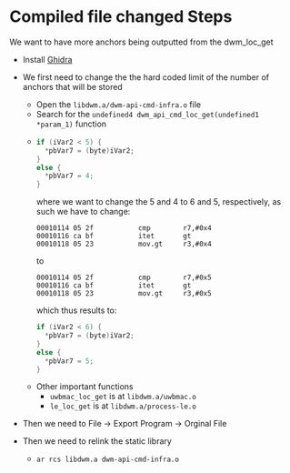 # Compiled file changed Steps

We want to have more anchors being outputted from the dwm_loc_get

- Install [Ghidra](https://github.com/NationalSecurityAgency/ghidra)
- We first need to change the the hard coded limit of the number of anchors that will be stored 
  - Open the `libdwm.a/dwm-api-cmd-infra.o` file
  - Search for the `undefined4 dwm_api_cmd_loc_get(undefined1 *param_1)` function
  - ```C
    if (iVar2 < 5) {
      *pbVar7 = (byte)iVar2;
    }
    else {
      *pbVar7 = 4;
    }
    ```
    where we want to change the 5 and 4 to 6 and 5, respectively, as such we have to change:
    ```
    00010114 05 2f           cmp        r7,#0x4
    00010116 ca bf           itet       gt
    00010118 05 23           mov.gt     r3,#0x4
    ```
    to
    ```
    00010114 05 2f           cmp        r7,#0x5
    00010116 ca bf           itet       gt
    00010118 05 23           mov.gt     r3,#0x5
    ```
    which thus results to:
    ```C
    if (iVar2 < 6) {
      *pbVar7 = (byte)iVar2;
    }
    else {
      *pbVar7 = 5;
    }
    ```
  - Other important functions
    - `uwbmac_loc_get` is at `libdwm.a/uwbmac.o`
    - `le_loc_get` is at `libdwm.a/process-le.o`

- Then we need to File -> Export Program -> Orginal File
- Then we need to relink the static library
  - `ar rcs libdwm.a dwm-api-cmd-infra.o`